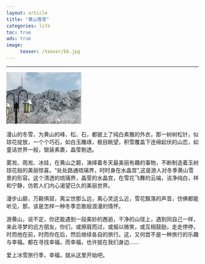 ```yaml
---
layout: article
title: "黄山雪景"
categories: life
toc: true
ads: true
image:
     teaser: /teaser/bk.jpg
---
```


---

![雪景](/images/life/0125_19.jpg)

漫山的冬雪，为黄山的峰、松、石，都披上了纯白素雅的外衣，那一树树松针，似琼花绽放，一个个巧石，如白玉雕琢，极目眺望，积雪覆盖下连绵起伏的山峦，如童话世界一般，银装素裹，晶莹剔透。

 雾凇、雨凇、冰挂，在黄山之巅，演绎着冬天最美丽有趣的事物，不断制造着玉树琼花般的美丽惊喜。“处处路通琉璃界，时时身在水晶宫”,这是游人对冬季黄山雪景的形容。这个清透的琉璃界，晶莹的水晶宫，在雪花飞舞的云端，洁净纯白，祥和宁静，仿若人们内心渴望已久的美丽世界。
   
 漫步山巅，万籁俱寂，离尘世那么远，离心灵这么近，雪花飘落的声音，仿佛都能听见，那，该是怎样一种冬季恋歌般浪漫的情怀。

游黄山，说不定，你还能遇到一段美妙的邂逅，干净的山径上，遇到同自己一样，来此寻梦的远方朋友，你们，或擦肩而过，或报以微笑，或互相鼓励，走走停停，时而他在前，时而你在后，然后继续各自的旅行。这，又何尝不是一种旅行的乐趣与幸福。都在寻找幸福，而幸福，也许就在我们身边……

爱上冰雪旅行季，幸福，就从这里开始吧。